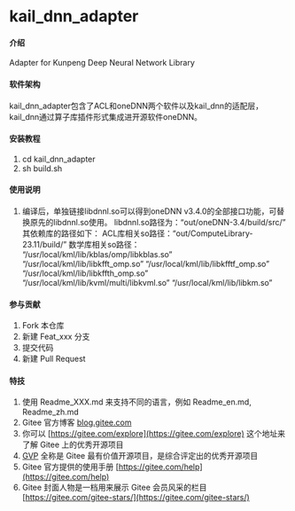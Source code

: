 # kail_dnn_adapter

#### 介绍
Adapter for Kunpeng Deep Neural Network Library

#### 软件架构
kail_dnn_adapter包含了ACL和oneDNN两个软件以及kail_dnn的适配层，kail_dnn通过算子库插件形式集成进开源软件oneDNN。


#### 安装教程

1.  cd kail_dnn_adapter
2.  sh build.sh

#### 使用说明

1.  编译后，单独链接libdnnl.so可以得到oneDNN v3.4.0的全部接口功能，可替换原先的libdnnl.so使用。
libdnnl.so路径为：“out/oneDNN-3.4/build/src/”
其依赖库的路径如下：
ACL库相关so路径：“out/ComputeLibrary-23.11/build/”
数学库相关so路径：
“/usr/local/kml/lib/kblas/omp/libkblas.so”
“/usr/local/kml/lib/libkfft_omp.so”
“/usr/local/kml/lib/libkfftf_omp.so”
“/usr/local/kml/lib/libkffth_omp.so”
“/usr/local/kml/lib/kvml/multi/libkvml.so”
“/usr/local/kml/lib/libkm.so”


#### 参与贡献

1.  Fork 本仓库
2.  新建 Feat_xxx 分支
3.  提交代码
4.  新建 Pull Request


#### 特技

1.  使用 Readme\_XXX.md 来支持不同的语言，例如 Readme\_en.md, Readme\_zh.md
2.  Gitee 官方博客 [blog.gitee.com](https://blog.gitee.com)
3.  你可以 [https://gitee.com/explore](https://gitee.com/explore) 这个地址来了解 Gitee 上的优秀开源项目
4.  [GVP](https://gitee.com/gvp) 全称是 Gitee 最有价值开源项目，是综合评定出的优秀开源项目
5.  Gitee 官方提供的使用手册 [https://gitee.com/help](https://gitee.com/help)
6.  Gitee 封面人物是一档用来展示 Gitee 会员风采的栏目 [https://gitee.com/gitee-stars/](https://gitee.com/gitee-stars/)
